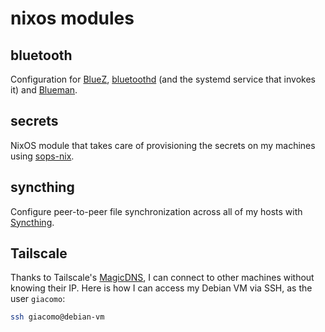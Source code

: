 # nixos modules

## bluetooth

Configuration for [BlueZ](https://www.bluez.org/), [bluetoothd](https://linux.die.net/man/8/bluetoothd) (and the systemd service that invokes it) and [Blueman](https://wiki.archlinux.org/title/Blueman).

## secrets

NixOS module that takes care of provisioning the secrets on my machines using [sops-nix](https://github.com/Mic92/sops-nix).

## syncthing

Configure peer-to-peer file synchronization across all of my hosts with [Syncthing](https://nixos.wiki/wiki/Syncthing).

## Tailscale

Thanks to Tailscale's [MagicDNS](https://tailscale.com/kb/1081/magicdns), I can connect to other machines without knowing their IP. Here is how I can access my Debian VM via SSH, as the user `giacomo`:

```sh
ssh giacomo@debian-vm
```
